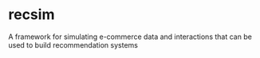 # recsim
A framework for simulating e-commerce data and interactions that can be used to build recommendation systems
